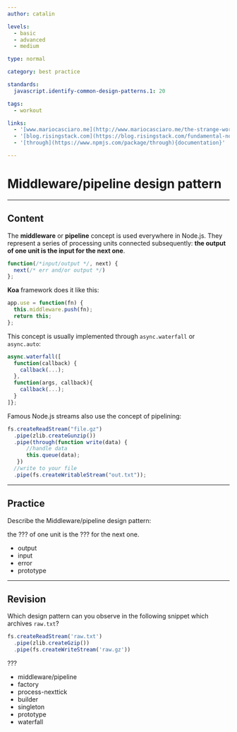 ```yaml
---
author: catalin

levels:
  - basic
  - advanced
  - medium

type: normal

category: best practice

standards:
  javascript.identify-common-design-patterns.1: 20

tags:
  - workout

links:
  - '[www.mariocasciaro.me](http://www.mariocasciaro.me/the-strange-world-of-node-js-design-patterns){website}'
  - '[blog.risingstack.com](https://blog.risingstack.com/fundamental-node-js-design-patterns/){website}'
  - '[through](https://www.npmjs.com/package/through){documentation}'

---
```

# Middleware/pipeline design pattern

---
## Content

The **middleware** or **pipeline** concept is used everywhere in Node.js. They represent a series of processing units connected subsequently: **the output of one unit is the input for the next one**.

```javascript
function(/*input/output */, next) {
  next(/* err and/or output */)
};
```

**Koa** framework does it like this:

```javascript
app.use = function(fn) {
  this.middleware.push(fn);
  return this;
};
```

This concept is usually implemented through `async.waterfall` or `async.auto`:

```javascript
async.waterfall([
  function(callback) {
    callback(...);
  },
  function(args, callback){
    callback(...);
  }
]};
```

Famous Node.js streams also use the concept of pipelining:

```javascript
fs.createReadStream("file.gz")
  .pipe(zlib.createGunzip())
  .pipe(through(function write(data) {
      //handle data
      this.queue(data);
   })
  //write to your file
  .pipe(fs.createWritableStream("out.txt"));
```

---
## Practice

Describe the Middleware/pipeline design pattern:

the ??? of one unit is the ??? for the next one.

* output
* input
* error
* prototype

---
## Revision

Which design pattern can you observe in the following snippet which archives `raw.txt`?

```javascript
fs.createReadStream('raw.txt')
  .pipe(zlib.createGzip())
  .pipe(fs.createWriteStream('raw.gz'))
```

???

* middleware/pipeline
* factory
* process-nexttick
* builder
* singleton
* prototype
* waterfall
 

